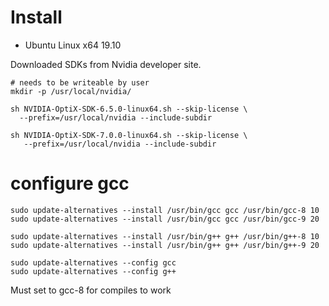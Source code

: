 
# Install

- Ubuntu Linux x64 19.10

Downloaded SDKs from Nvidia developer site.

```
# needs to be writeable by user
mkdir -p /usr/local/nvidia/

sh NVIDIA-OptiX-SDK-6.5.0-linux64.sh --skip-license \
  --prefix=/usr/local/nvidia --include-subdir

sh NVIDIA-OptiX-SDK-7.0.0-linux64.sh --skip-license \
   --prefix=/usr/local/nvidia --include-subdir
```


# configure gcc


```
sudo update-alternatives --install /usr/bin/gcc gcc /usr/bin/gcc-8 10
sudo update-alternatives --install /usr/bin/gcc gcc /usr/bin/gcc-9 20

sudo update-alternatives --install /usr/bin/g++ g++ /usr/bin/g++-8 10
sudo update-alternatives --install /usr/bin/g++ g++ /usr/bin/g++-9 20

sudo update-alternatives --config gcc
sudo update-alternatives --config g++
```

Must set to gcc-8 for compiles to work
